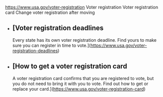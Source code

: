 

https://www.usa.gov/voter-registration
Voter registration
Voter registration card
Change voter registration after moving

* [Voter registration deadlines
  ----------------------------

  Every state has its own voter registration deadline. Find yours to make sure you can register in time to vote.](https://www.usa.gov/voter-registration-deadlines)
* [How to get a voter registration card
  ------------------------------------

  A voter registration card confirms that you are registered to vote, but you do not need to bring it with you to vote. Find out how to get or replace your card.](https://www.usa.gov/voter-registration-card)
